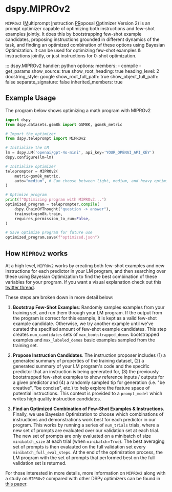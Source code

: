 # dspy.MIPROv2

`MIPROv2` (<u>M</u>ultiprompt <u>I</u>nstruction <u>PR</u>oposal <u>O</u>ptimizer Version 2) is an prompt optimizer capable of optimizing both instructions and few-shot examples jointly. It does this by bootstrapping few-shot example candidates, proposing instructions grounded in different dynamics of the task, and finding an optimized combination of these options using Bayesian Optimization. It can be used for optimizing few-shot examples & instructions jointly, or just instructions for 0-shot optimization.

<!-- START_API_REF -->
::: dspy.MIPROv2
    handler: python
    options:
        members:
            - compile
            - get_params
        show_source: true
        show_root_heading: true
        heading_level: 2
        docstring_style: google
        show_root_full_path: true
        show_object_full_path: false
        separate_signature: false
        inherited_members: true
<!-- END_API_REF -->

## Example Usage

The program below shows optimizing a math program with MIPROv2

```python
import dspy
from dspy.datasets.gsm8k import GSM8K, gsm8k_metric

# Import the optimizer
from dspy.teleprompt import MIPROv2

# Initialize the LM
lm = dspy.LM('openai/gpt-4o-mini', api_key='YOUR_OPENAI_API_KEY')
dspy.configure(lm=lm)

# Initialize optimizer
teleprompter = MIPROv2(
    metric=gsm8k_metric,
    auto="medium", # Can choose between light, medium, and heavy optimization runs
)

# Optimize program
print(f"Optimizing program with MIPROv2...")
optimized_program = teleprompter.compile(
    dspy.ChainOfThought("question -> answer"),
    trainset=gsm8k.train,
    requires_permission_to_run=False,
)

# Save optimize program for future use
optimized_program.save(f"optimized.json")
```

## How `MIPROv2` works

At a high level, `MIPROv2` works by creating both few-shot examples and new instructions for each predictor in your LM program, and then searching over these using Bayesian Optimization to find the best combination of these variables for your program.  If you want a visual explanation check out this [twitter thread](https://x.com/michaelryan207/status/1804189184988713065).

These steps are broken down in more detail below:

1) **Bootstrap Few-Shot Examples**: Randomly samples examples from your training set, and run them through your LM program. If the output from the program is correct for this example, it is kept as a valid few-shot example candidate. Otherwise, we try another example until we've curated the specified amount of few-shot example candidates. This step creates `num_candidates` sets of `max_bootstrapped_demos` bootstrapped examples and `max_labeled_demos` basic examples sampled from the training set.

2) **Propose Instruction Candidates**. The instruction proposer includes (1) a generated summary of properties of the training dataset, (2) a generated summary of your LM program's code and the specific predictor that an instruction is being generated for, (3) the previously bootstrapped few-shot examples to show reference inputs / outputs for a given predictor and (4) a randomly sampled tip for generation (i.e. "be creative", "be concise", etc.) to help explore the feature space of potential instructions.  This context is provided to a `prompt_model` which writes high quality instruction candidates.

3) **Find an Optimized Combination of Few-Shot Examples & Instructions**. Finally, we use Bayesian Optimization to choose which combinations of instructions and demonstrations work best for each predictor in our program. This works by running a series of `num_trials` trials, where a new set of prompts are evaluated over our validation set at each trial. The new set of prompts are only evaluated on a minibatch of size `minibatch_size` at each trial (when `minibatch`=`True`). The best averaging set of prompts is then evalauted on the full validation set every `minibatch_full_eval_steps`. At the end of the optimization process, the LM program with the set of prompts that performed best on the full validation set is returned.

For those interested in more details, more information on `MIPROv2` along with a study on `MIPROv2` compared with other DSPy optimizers can be found in [this paper](https://arxiv.org/abs/2406.11695). 
